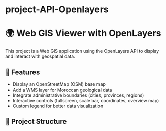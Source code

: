 # project-API-Openlayers
# 🌍 Web GIS Viewer with OpenLayers  

This project is a Web GIS application using the OpenLayers API to display and interact with geospatial data.  

## 🚀 Features  

- Display an OpenStreetMap (OSM) base map  
- Add a WMS layer for Moroccan geological data  
- Integrate administrative boundaries (cities, provinces, regions)  
- Interactive controls (fullscreen, scale bar, coordinates, overview map)  
- Custom legend for better data visualization  

## 📂 Project Structure  

